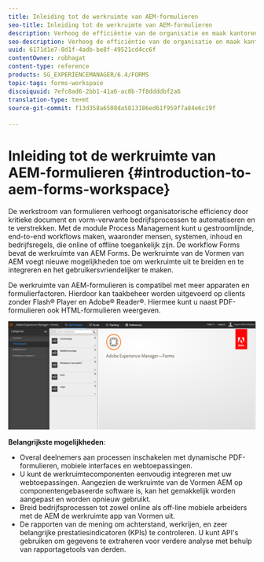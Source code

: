 ```yaml
---
title: Inleiding tot de werkruimte van AEM-formulieren
seo-title: Inleiding tot de werkruimte van AEM-formulieren
description: Verhoog de efficiëntie van de organisatie en maak kantoren zonder papieren door de automatisering van bedrijfsprocessen met LiveCycle AEM Forms-werkruimte.
seo-description: Verhoog de efficiëntie van de organisatie en maak kantoren zonder papieren door de automatisering van bedrijfsprocessen met LiveCycle AEM Forms-werkruimte.
uuid: 6171d1e7-8d1f-4adb-be8f-49521cd4cc6f
contentOwner: robhagat
content-type: reference
products: SG_EXPERIENCEMANAGER/6.4/FORMS
topic-tags: forms-workspace
discoiquuid: 7efc8ad6-2bb1-41a6-ac0b-7f8ddddbf2a6
translation-type: tm+mt
source-git-commit: f13d358a6508da5813186ed61f959f7a84e6c19f

---
```



# Inleiding tot de werkruimte van AEM-formulieren {#introduction-to-aem-forms-workspace}

De werkstroom van formulieren verhoogt organisatorische efficiency door kritieke document en vorm-verwante bedrijfsprocessen te automatiseren en te verstrekken. Met de module Process Management kunt u gestroomlijnde, end-to-end workflows maken, waaronder mensen, systemen, inhoud en bedrijfsregels, die online of offline toegankelijk zijn. De workflow Forms bevat de werkruimte van AEM Forms. De werkruimte van de Vormen van AEM voegt nieuwe mogelijkheden toe om werkruimte uit te breiden en te integreren en het gebruikersvriendelijker te maken.

De werkruimte van AEM-formulieren is compatibel met meer apparaten en formulierfactoren. Hierdoor kan taakbeheer worden uitgevoerd op clients zonder Flash® Player en Adobe® Reader®. Hiermee kunt u naast PDF-formulieren ook HTML-formulieren weergeven.

![html-ws](assets/html-ws.png)

**Belangrijkste mogelijkheden**:

* Overal deelnemers aan processen inschakelen met dynamische PDF-formulieren, mobiele interfaces en webtoepassingen.
* U kunt de werkruimtecomponenten eenvoudig integreren met uw webtoepassingen. Aangezien de werkruimte van de Vormen AEM op componentengebaseerde software is, kan het gemakkelijk worden aangepast en worden opnieuw gebruikt.
* Breid bedrijfsprocessen tot zowel online als off-line mobiele arbeiders met de AEM de werkruimte app van Vormen uit.
* De rapporten van de mening om achterstand, werkrijen, en zeer belangrijke prestatiesindicatoren (KPIs) te controleren. U kunt API&#39;s gebruiken om gegevens te extraheren voor verdere analyse met behulp van rapportagetools van derden.

